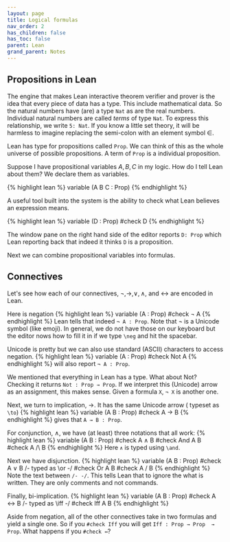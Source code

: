 ```yaml
---
layout: page
title: Logical formulas 
nav_order: 2
has_children: false
has_toc: false
parent: Lean  
grand_parent: Notes
---
```


## Propositions in Lean  

The engine that makes Lean interactive theorem verifier and prover is 
the idea that every piece of data has a type. This include mathematical 
data. So the natural numbers have (are) a type `Nat` as are the real numbers. 
Individual natural numbers are called _terms_ of type `Nat`. To 
express this relationship, we write `5: Nat`. If you know a little set 
theory, it will be harmless to imagine replacing the semi-colon with an 
element symbol $\in$. 

Lean has type for propositions called `Prop`. We can think of this as the 
whole universe of possible propositions. A term of `Prop` is a individual 
proposition.

Suppose I have propositional variables $A,B,C$ in my logic. How do 
I tell Lean about them? We declare them as variables.

{% highlight lean %}
variable (A B C : Prop) 
{% endhighlight %}

A useful tool built into the system is the ability to check what 
Lean believes an expression means. 

{% highlight lean %}
variable (D : Prop)
#check D 
{% endhighlight %}

The window pane on the right hand side of the editor reports `D: Prop` 
which Lean reporting back that indeed it thinks `D` is a proposition. 

Next we can combine propositional variables into formulas.

## Connectives 

Let's see how each of our connectives, $\neg, \to, \lor, \land,$ and 
$\leftrightarrow$ are encoded in Lean. 

Here is negation 
{% highlight lean %}
variable (A : Prop)
#check ¬ A 
{% endhighlight %}
Lean tells that indeed `¬ A : Prop`. Note that ¬ is a Unicode symbol 
(like emoji). In general, we do not have those on our keyboard but 
the editor nows how to fill it in if we type `\neg` and hit the spacebar.

Unicode is pretty but we can also use standard (ASCII) characters to 
access negation. 
{% highlight lean %}
variable (A : Prop)
#check Not A 
{% endhighlight %}
will also report `¬ A : Prop`. 

We mentioned that everything in Lean has a type. What about Not? Checking 
it returns `Not : Prop → Prop`. If we interpret this (Unicode) arrow as 
an assignment, this makes sense. Given a formula `X`, `¬ X` is another one.

Next, we turn to implication, $\to$. It has the same Unicode arrow (
typeset as `\to`) 
{% highlight lean %}
variable (A B : Prop)
#check A → B
{% endhighlight %}
gives that `A → B : Prop`. 

For conjunction, $\land$, we have (at least) three notations that all 
work:
{% highlight lean %}
variable (A B : Prop)
#check A ∧ B
#check And A B 
#check A /\ B
{% endhighlight %}
Here `∧` is typed using `\and`. 

Next we have disjunction. 
{% highlight lean %}
variable (A B : Prop)
#check A ∨ B /- typed as \or -/
#check Or A B 
#check A \/ B
{% endhighlight %}
Note the text between `/- -/`. This tells Lean that to ignore the what is 
written. They are only comments and not commands.  

Finally, bi-implication.
{% highlight lean %}
variable (A B : Prop)
#check A ↔ B /- typed as \iff -/
#check Iff A B 
{% endhighlight %}

Aside from negation, all of the other connectives take in two formulas and 
yield a single one. So if you `#check Iff` you will get `Iff : Prop → Prop 
→ Prop`. What happens if you `#check ↔`? 

